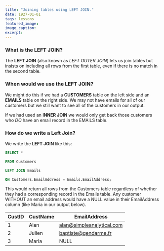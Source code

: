 ```yaml
---
title: "Joining tables using LEFT JOIN."
date: 1927-01-01
tags: lessons
featured_image: 
image_caption: 
excerpt: 
---
```

### What is the LEFT JOIN?

The **LEFT JOIN** (also known as _LEFT OUTER JOIN_) lets us join tables but insists on including all rows from the first table, even if there is no match in the second table.

### When would we use the LEFT JOIN?

We might do this if we had a **CUSTOMERS** table on the left side and an **EMAILS** table on the right side. We may not have emails for all of our customers but we still want to see all of the customers in our output.

If we had used an **INNER JOIN** we would only get back those customers who _DO_ have an email record in the EMAILS table.

### How do we write a Left Join?

We write the **LEFT JOIN** like this:

```sql
SELECT * 

FROM Customers 

LEFT JOIN Emails 

ON Customers.EmailAddress = Emails.EmailAddress;
```

This would return all rows from the Customers table regardless of whether they had a corresponding record in the Emails table. Any customer WITHOUT an email address would have a NULL value in their EmailAddress column (like Maria in our output below).

|CustID|CustName|EmailAddress|
|---|---|---|
|1|Alan|alan@simpleanalytical.com|
|2|Julien|baptiste@gendarme.fr|
|3|Maria|NULL|